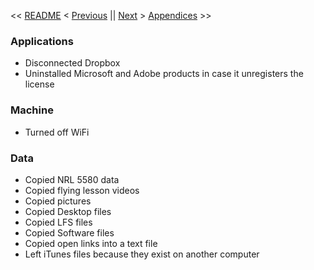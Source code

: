 << [README](https://github.com/vmsmith/mac2linux/blob/master/README.md) < [Previous](https://github.com/vmsmith/mac2linux/blob/master/Baseline_Inventory.md) || [Next](https://github.com/vmsmith/mac2linux/blob/master/Create_Boot_USB.md) > [Appendices]() >>

### Applications  
* Disconnected Dropbox  
* Uninstalled Microsoft and Adobe products in case it unregisters the license

### Machine  
* Turned off WiFi

### Data  
* Copied NRL 5580 data  
* Copied flying lesson videos
* Copied pictures
* Copied Desktop files
* Copied LFS files
* Copied Software files
* Copied open links into a text file
* Left iTunes files because they exist on another computer
